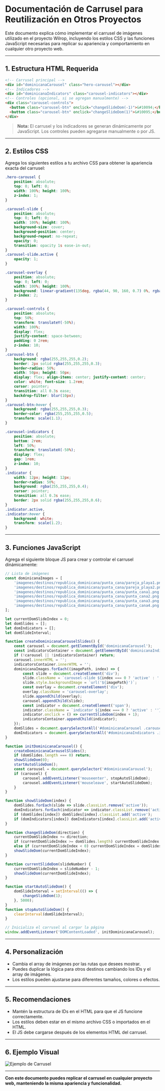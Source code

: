 # Documentación de Carrusel para Reutilización en Otros Proyectos

Este documento explica cómo implementar el carrusel de imágenes utilizado en el proyecto Wilrop, incluyendo los estilos CSS y las funciones JavaScript necesarias para replicar su apariencia y comportamiento en cualquier otro proyecto web.

---

## 1. Estructura HTML Requerida

```html
<!-- Carrusel principal -->
<div id="dominicanaCarousel" class="hero-carousel"></div>
<!-- Indicadores -->
<div id="dominicanaIndicators" class="carousel-indicators"></div>
<!-- Controles (opcional, si se agregan manualmente) -->
<div class="carousel-controls">
  <button class="carousel-btn" onclick="changeSlideDom(-1)">&#10094;</button>
  <button class="carousel-btn" onclick="changeSlideDom(1)">&#10095;</button>
</div>
```

> **Nota:** El carrusel y los indicadores se generan dinámicamente por JavaScript. Los controles pueden agregarse manualmente o por JS.

---

## 2. Estilos CSS

Agrega los siguientes estilos a tu archivo CSS para obtener la apariencia exacta del carrusel:

```css
.hero-carousel {
    position: absolute;
    top: 0; left: 0;
    width: 100%; height: 100%;
    z-index: 1;
}

.carousel-slide {
    position: absolute;
    top: 0; left: 0;
    width: 100%; height: 100%;
    background-size: cover;
    background-position: center;
    background-repeat: no-repeat;
    opacity: 0;
    transition: opacity 1s ease-in-out;
}
.carousel-slide.active {
    opacity: 1;
}

.carousel-overlay {
    position: absolute;
    top: 0; left: 0;
    width: 100%; height: 100%;
    background: linear-gradient(135deg, rgba(44, 90, 160, 0.7) 0%, rgba(52, 152, 219, 0.5) 100%);
    z-index: 2;
}

.carousel-controls {
    position: absolute;
    top: 50%;
    transform: translateY(-50%);
    width: 100%;
    display: flex;
    justify-content: space-between;
    padding: 0 2rem;
    z-index: 10;
}
.carousel-btn {
    background: rgba(255,255,255,0.2);
    border: 2px solid rgba(255,255,255,0.3);
    border-radius: 50%;
    width: 50px; height: 50px;
    display: flex; align-items: center; justify-content: center;
    color: white; font-size: 1.2rem;
    cursor: pointer;
    transition: all 0.3s ease;
    backdrop-filter: blur(10px);
}
.carousel-btn:hover {
    background: rgba(255,255,255,0.3);
    border-color: rgba(255,255,255,0.5);
    transform: scale(1.1);
}

.carousel-indicators {
    position: absolute;
    bottom: 2rem;
    left: 50%;
    transform: translateX(-50%);
    display: flex;
    gap: 1rem;
    z-index: 10;
}
.indicator {
    width: 12px; height: 12px;
    border-radius: 50%;
    background: rgba(255,255,255,0.4);
    cursor: pointer;
    transition: all 0.3s ease;
    border: 2px solid rgba(255,255,255,0.6);
}
.indicator.active,
.indicator:hover {
    background: white;
    transform: scale(1.2);
}
```

---

## 3. Funciones JavaScript

Agrega el siguiente bloque JS para crear y controlar el carrusel dinámicamente:

```javascript
// Lista de imágenes
const dominicanaImages = [
    'imagenes/destinos/republica_dominicana/punta_cana/pareja_playa1.png',
    'imagenes/destinos/republica_dominicana/punta_cana/pareja_playa2.png',
    'imagenes/destinos/republica_dominicana/punta_cana/punta_cana1.png',
    'imagenes/destinos/republica_dominicana/punta_cana/punta_cana2.png',
    'imagenes/destinos/republica_dominicana/punta_cana/punta_cana3.png',
    'imagenes/destinos/republica_dominicana/punta_cana/punta_cana4.png'
];

let currentDomSlideIndex = 0;
let domSlides = [];
let domIndicators = [];
let domSlideInterval;

function createDominicanaCarouselSlides() {
    const carousel = document.getElementById('dominicanaCarousel');
    const indicatorsContainer = document.getElementById('dominicanaIndicators');
    if (!carousel || !indicatorsContainer) return;
    carousel.innerHTML = '';
    indicatorsContainer.innerHTML = '';
    dominicanaImages.forEach((imagePath, index) => {
        const slide = document.createElement('div');
        slide.className = `carousel-slide ${index === 0 ? 'active' : ''}`;
        slide.style.backgroundImage = `url('${imagePath}')`;
        const overlay = document.createElement('div');
        overlay.className = 'carousel-overlay';
        slide.appendChild(overlay);
        carousel.appendChild(slide);
        const indicator = document.createElement('span');
        indicator.className = `indicator ${index === 0 ? 'active' : ''}`;
        indicator.onclick = () => currentSlideDom(index + 1);
        indicatorsContainer.appendChild(indicator);
    });
    domSlides = document.querySelectorAll('#dominicanaCarousel .carousel-slide');
    domIndicators = document.querySelectorAll('#dominicanaIndicators .indicator');
}

function initDominicanaCarousel() {
    createDominicanaCarouselSlides();
    if (domSlides.length === 0) return;
    showSlideDom(0);
    startAutoSlideDom();
    const carousel = document.querySelector('#dominicanaCarousel');
    if (carousel) {
        carousel.addEventListener('mouseenter', stopAutoSlideDom);
        carousel.addEventListener('mouseleave', startAutoSlideDom);
    }
}

function showSlideDom(index) {
    domSlides.forEach(slide => slide.classList.remove('active'));
    domIndicators.forEach(indicator => indicator.classList.remove('active'));
    if (domSlides[index]) domSlides[index].classList.add('active');
    if (domIndicators[index]) domIndicators[index].classList.add('active');
}

function changeSlideDom(direction) {
    currentDomSlideIndex += direction;
    if (currentDomSlideIndex >= domSlides.length) currentDomSlideIndex = 0;
    else if (currentDomSlideIndex < 0) currentDomSlideIndex = domSlides.length - 1;
    showSlideDom(currentDomSlideIndex);
}

function currentSlideDom(slideNumber) {
    currentDomSlideIndex = slideNumber - 1;
    showSlideDom(currentDomSlideIndex);
}

function startAutoSlideDom() {
    domSlideInterval = setInterval(() => {
        changeSlideDom(1);
    }, 5000);
}
function stopAutoSlideDom() {
    clearInterval(domSlideInterval);
}

// Inicializa el carrusel al cargar la página
window.addEventListener('DOMContentLoaded', initDominicanaCarousel);
```

---

## 4. Personalización
- Cambia el array de imágenes por las rutas que desees mostrar.
- Puedes duplicar la lógica para otros destinos cambiando los IDs y el array de imágenes.
- Los estilos pueden ajustarse para diferentes tamaños, colores o efectos.

---

## 5. Recomendaciones
- Mantén la estructura de IDs en el HTML para que el JS funcione correctamente.
- Los estilos deben estar en el mismo archivo CSS o importados en el HTML.
- El JS debe cargarse después de los elementos HTML del carrusel.

---

## 6. Ejemplo Visual

![Ejemplo de Carrusel](imagenes/destinos/republica_dominicana/punta_cana/punta_cana1.png)

---

**Con este documento puedes replicar el carrusel en cualquier proyecto web, manteniendo la misma apariencia y funcionalidad.**
